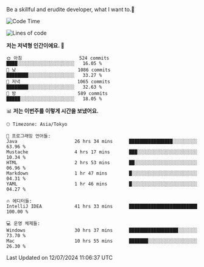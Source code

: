 Be a skillful and erudite developer, what I want to.👶

<!--START_SECTION:waka-->
![Code Time](http://img.shields.io/badge/Code%20Time-1%2C047%20hrs%2011%20mins-blue)

![Lines of code](https://img.shields.io/badge/%EC%A0%80%EB%8A%94%20%EC%97%AC%ED%83%9C%EA%B9%8C%EC%A7%80%20-2.7%20million%20%EC%A4%84%EC%9D%98%20%EC%BD%94%EB%93%9C%EB%A5%BC%20%EC%9E%91%EC%84%B1%ED%96%88%EC%96%B4%EC%9A%94.-blue)

**저는 저녁형 인간이에요. 🦉** 

```text
🌞 아침                     524 commits         ████░░░░░░░░░░░░░░░░░░░░░   16.05 % 
🌆 낮　                     1086 commits        ████████░░░░░░░░░░░░░░░░░   33.27 % 
🌃 저녁                     1065 commits        ████████░░░░░░░░░░░░░░░░░   32.63 % 
🌙 밤　                     589 commits         █████░░░░░░░░░░░░░░░░░░░░   18.05 % 
```


📊 **저는 이번주를 이렇게 시간을 보냈어요.** 

```text
🕑︎ Timezone: Asia/Tokyo

💬 프로그래밍 언어들: 
Java                     26 hrs 34 mins      ████████████████░░░░░░░░░   63.96 % 
Mustache                 4 hrs 17 mins       ███░░░░░░░░░░░░░░░░░░░░░░   10.34 % 
HTML                     2 hrs 53 mins       ██░░░░░░░░░░░░░░░░░░░░░░░   06.96 % 
Markdown                 1 hr 47 mins        █░░░░░░░░░░░░░░░░░░░░░░░░   04.31 % 
YAML                     1 hr 46 mins        █░░░░░░░░░░░░░░░░░░░░░░░░   04.27 % 

🔥 에디터들: 
IntelliJ IDEA            41 hrs 33 mins      █████████████████████████   100.00 % 

💻 운영 체제들: 
Windows                  30 hrs 37 mins      ██████████████████░░░░░░░   73.70 % 
Mac                      10 hrs 55 mins      ███████░░░░░░░░░░░░░░░░░░   26.30 % 
```


 Last Updated on 12/07/2024 11:06:37 UTC
<!--END_SECTION:waka-->

